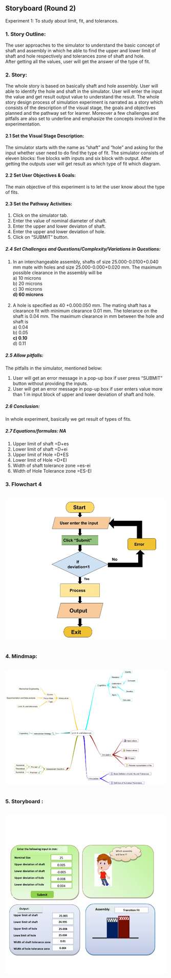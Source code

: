## Storyboard (Round 2)

Experiment 1: To study about limit, fit, and tolerances.<br>

### 1. Story Outline:

The user approaches to the simulator to understand the basic concept of shaft and assembly in which he able to find the upper and lower limit of shaft and hole respectively and tolerances zone of shaft and hole.<br>
After getting all the values, user will get the answer of the type of fit.<br>

### 2. Story:

The whole story is based on basically shaft and hole assembly. User will able to identify the hole and shaft in the simulator. User will enter the input the value and get result output value to understand the result. The whole story design process of simulation experiment is narrated as a story which consists of the description of the visual stage, the goals and objectives planned and the pathway set for learner. Moreover a few challenges and pitfalls are also set to underline and emphasize the concepts involved in the experimentation.<br>

#### 2.1 Set the Visual Stage Description:
The simulator starts with the name as “shaft” and “hole” and asking for the input whether user need to do find the type of fit. The simulator consists of eleven blocks: five blocks with inputs and six block with output. After getting the outputs user will get result as which type of fit which diagram.<br>

#### 2.2 Set User Objectives & Goals:
The main objective of this experiment is to let the user know about the type of fits.<br>

#### 2.3 Set the Pathway Activities:

1.	Click on the simulator tab.<br>
2.	Enter the value of nominal diameter of shaft.<br>
3.	Enter the upper and lower deviaton of shaft.<br>
4.	Enter the upper and lower deviation of hole.<br>
5.	Click on “SUBMIT” button.<br>


##### 2.4 Set Challenges and Questions/Complexity/Variations in Questions:
1.	In an interchangeable assembly, shafts of size 25.000-0.0100+0.040   mm mate with holes and size 25.000-0.000+0.020 mm. The maximum possible clearance in the assembly will be <br>
a)	10 microns <br>
b)	20 microns <br>
c)	30 microns <br>
<b>d)	60 microns <br></b><br>
2.	A hole is specified as 40 +0.000.050 mm. The mating shaft has a clearance fit with minimum clearance 0.01 mm. The tolerance on the shaft is 0.04 mm. The maximum clearance in mm between the hole and shaft is<br>
a)	0.04 <br>
b)	0.05<br>
<b>c)	0.10<br></b>
d)	0.11<br>

##### 2.5 Allow pitfalls:
The pitfalls in the simulator, mentioned below:<br>
1.	User will get an error message in a pop-up box if user press “SUBMIT” button without providing the inputs.<br>
2.	User will get an error message in pop-up box if user enters value more  than 1 in input block of upper and lower deviation of shaft and hole.<br>


##### 2.6 Conclusion:
In whole experiment, basically we get result of types of fits.<br>

##### 2.7 Equations/formulas: NA
1.	Upper limit of shaft =D+es <br>
2.	Lower limit of shaft =D+ei <br>
3.	Upper limit of Hole =D+ES <br>
4.	Lower limit of Hole =D+EI <br>
5.	Width of shaft tolerance zone =es-ei <br>
6.	Width of Hole Tolerance zone =ES-EI <br>


### 3. Flowchart 4
<br>
<img src="flowchart/flowchart.png"/><br><br>

### 4. Mindmap:
<br>
<img src="mindmap/Mind mapping_page.png"/><br><br>
 
### 5. Storyboard :
<br>
<img src="Storyboard/storyboard.png"/><br><br>

<!-- Storyboard: <a href="Storyboard/storyboard.png"> [here]</a> -->
<br>